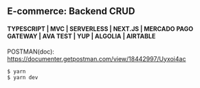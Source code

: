 ## E-commerce: Backend CRUD
#### TYPESCRIPT | MVC | SERVERLESS | NEXT.JS | MERCADO PAGO GATEWAY | AVA TEST | YUP | ALGOLIA | AIRTABLE
 
POSTMAN(doc): https://documenter.getpostman.com/view/18442997/Uyxoi4ac


```
$ yarn
$ yarn dev
```
